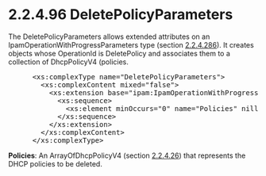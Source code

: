 <html dir="LTR" xmlns:mshelp="http://msdn.microsoft.com/mshelp" xmlns:ddue="http://ddue.schemas.microsoft.com/authoring/2003/5" xmlns:xlink="http://www.w3.org/1999/xlink" xmlns:tool="http://www.microsoft.com/tooltip">
 <body>
 <div id="header">
 <h1 class="heading">2.2.4.96 DeletePolicyParameters</h1>
 </div>
 <div id="mainSection">
 <div id="mainBody">
 <div id="allHistory" class="saveHistory"></div>
 <div id="sectionSection0" class="section" name="collapseableSection">
 

<p>The DeletePolicyParameters allows extended attributes on an
IpamOperationWithProgressParameters type (section <a href="99fc6063-33f2-47ef-8db7-91d89369e3dc.md">2.2.4.286</a>). It creates
objects whose OperationId is DeletePolicy and associates them to a collection
of DhcpPolicyV4 (policies.</p>

<dl>
<dd>
<div><pre> &lt;xs:complexType name=&quot;DeletePolicyParameters&quot;&gt;
   &lt;xs:complexContent mixed=&quot;false&quot;&gt;
     &lt;xs:extension base=&quot;ipam:IpamOperationWithProgressParameters&quot;&gt;
       &lt;xs:sequence&gt;
         &lt;xs:element minOccurs=&quot;0&quot; name=&quot;Policies&quot; nillable=&quot;true&quot; type=&quot;ipam:ArrayOfDhcpPolicyV4&quot; /&gt;
       &lt;/xs:sequence&gt;
     &lt;/xs:extension&gt;
   &lt;/xs:complexContent&gt;
 &lt;/xs:complexType&gt;
</pre></div>
</dd></dl>

<p><b>Policies</b>: An ArrayOfDhcpPolicyV4 (section <a href="48b92c81-0b93-4388-971e-c3d713f508af.md">2.2.4.26</a>) that represents
the DHCP policies to be deleted.</p>


 </div>
 </div>
 </div>
 </body>
</html>